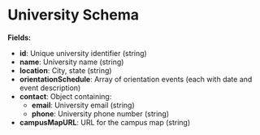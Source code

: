 # University Schema

**Fields:**

- **id**: Unique university identifier (string)
- **name**: University name (string)
- **location**: City, state (string)
- **orientationSchedule**: Array of orientation events (each with date and event description)
- **contact**: Object containing:
  - **email**: University email (string)
  - **phone**: University phone number (string)
- **campusMapURL**: URL for the campus map (string)
